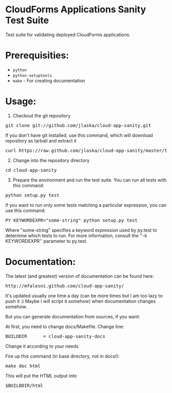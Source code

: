 CloudForms Applications Sanity Test Suite
================

Test suite for validating deployed CloudForms applications.

Prerequisities:
===============
* <code>python</code>
* <code>python-setuptools</code>
* <code>make</code> - For creating documentation

Usage:
======

1. Checkout the git repository
<pre>
git clone git://github.com/jlaska/cloud-app-sanity.git
</pre>
If you don't have git installed, use this command, which will download repository as tarball and extract it
<pre>
curl https://raw.github.com/jlaska/cloud-app-sanity/master/tools/download_suite.sh | bash
</pre>
2. Change into the repository directory
<pre>
cd cloud-app-sanity
</pre>
3. Prepare the environment and run the test suite. You can run all tests with this command:
<pre>
python setup.py test
</pre>
if you want to run only some tests matching a particular expression, you can use this command:
<pre>
PY_KEYWORDEXPR="some-string" python setup.py test
</pre>
Where "some-string" specifies a keyword expression used by py.test to determine which tests to run.  For more information, consult the ''-k KEYWORDEXPR'' parameter to py.test.


Documentation:
==============

The latest (and greatest) version of documentation can be found here:
<pre>
http://mfalesni.github.com/cloud-app-sanity/
</pre>

It's updated usually one time a day (can be more times but I am too lazy to push it :) Maybe I will script it somehow) when documentation changes somehow.

But you can generate documentation from sources, if you want:

At first, you need to change docs/Makefile. Change line:
<pre>
BUILDDIR      = cloud-app-sanity-docs
</pre>
Change it according to your needs

Fire up this command (in base directory, not in docs!):
<pre>
make doc_html
</pre>

This will put the HTML output into
<pre>
$BUILDDIR/html
</pre>
